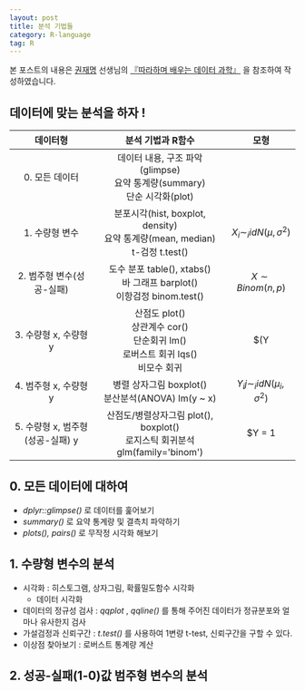 ```yaml
---
layout: post
title: 분석 기법들
category: R-language
tag: R
---
```


 

본 포스트의 내용은 [권재명](https://dataninja.me/) 선생님의 [『따라하며 배우는 데이터 과학』](http://www.yes24.com/Product/Goods/44184320) 을 참조하여 작성하였습니다.

## 데이터에 맞는 분석을 하자 !

|             데이터형             |                      분석 기법과 R함수                       |                   모형                   |
| :------------------------------: | :----------------------------------------------------------: | :--------------------------------------: |
|          0. 모든 데이터          | 데이터 내용, 구조 파악(glimpse)<br>요약 통계량(summary)<br>단순 시각화(plot) |                                          |
|          1. 수량형 변수          | 분포시각(hist, boxplot, density)<br>요약 통계량(mean, median)<br>t-검정 t.test() |     $X_i \sim _iid N(\mu,\sigma^2)$      |
|    2. 범주형 변수(성공-실패)     | 도수 분포 table(), xtabs()<br>바 그래프 barplot()<br>이항검정 binom.test() |           $X \sim Binom(n,p)$            |
|      3. 수량형 x, 수량형 y       | 산점도 plot()<br>상관계수 cor()<br>단순회귀 lm()<br>로버스트 회귀 lqs()<br>비모수 회귀 | $(Y|X = x) \sim _iid N(\mu(x),\sigma^2)$ |
|      4. 범주형 x, 수량형 y       |     병렬 상자그림 boxplot()<br>분산분석(ANOVA) lm(y ~ x)     |   $Y_ij \sim _iid N(\mu_i, \sigma^2)$    |
| 5. 수량형 x, 범주형(성공-실패) y | 산점도/병렬상자그림 plot(), boxplot()<br>로지스틱 회귀분석 glm(family='binom') |      $Y = 1|X=x \sim Binom(1,p(x))$      |



## 0. 모든 데이터에 대하여

- _dplyr::glimpse()_ 로 데이터를 훑어보기
- _summary()_ 로 요약 통계량 및 결측치 파악하기
- _plots(), pairs()_ 로 무작정 시각화 해보기



## 1. 수량형 변수의 분석

- 시각화 : 히스토그램, 상자그림, 확률밀도함수 시각화
  - 데이터 시각화
- 데이터의 정규성 검사 : _qqplot_ , _qqline()_ 를 통해 주어진 데이터가 정규분포와 얼마나 유사한지 검사
- 가설검정과 신뢰구간 : _t.test()_ 를 사용하여 1변량 t-test, 신뢰구간을 구할 수 있다.
- 이상점 찾아보기 : 로버스트 통계량 계산



## 2. 성공-실패(1-0)값 범주형 변수의 분석